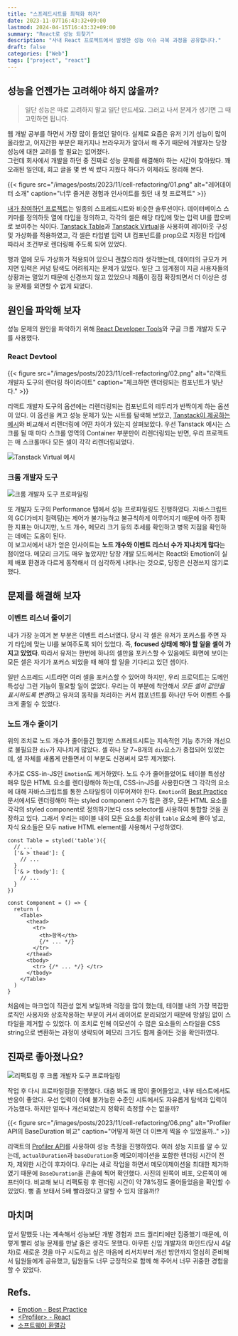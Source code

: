 ```yaml
---
title: "스프레드시트를 최적화 하자"
date: 2023-11-07T16:43:32+09:00
lastmod: 2024-04-15T16:43:32+09:00
summary: "React로 성능 되찾기"
description: "사내 React 프로젝트에서 발생한 성능 이슈 극복 과정을 공유합니다."
draft: false
categories: ["Web"]
tags: ["project", "react"]
---
```


## 성능을 언젠가는 고려해야 하지 않을까?

> 일단 성능은 따로 고려하지 말고 일단 만드세요. 그러고 나서 문제가 생기면 그 때 고민하면 됩니다.

웹 개발 공부를 하면서 가장 많이 들었던 말이다. 실제로 요즘은 유저 기기 성능이 많이 올라왔고, 어지간한 부분은 패키지나 브라우저가 알아서 해 주기 때문에 개발자는 당장 성능에 대한 고려를 할 필요는 없어졌다.  
그런데 회사에서 개발을 하던 중 진짜로 성능 문제를 해결해야 하는 시간이 찾아왔다. 꽤 오래된 일인데, 회고 글을 몇 번 씩 썼다 지웠다 하다가 이제라도 정리해 본다.

{{< figure src="/images/posts/2023/11/cell-refactoring/01.png" alt="레어데이터 소개" caption="너무 즐거운 경험과 인사이트를 줬던 내 첫 프로젝트" >}}

[내가 참여하던 프로젝트](https://raredata.kr/)는 일종의 스프레드시트와 비슷한 솔루션이다. 데이터베이스 스키마를 정의하듯 열에 타입을 정의하고, 각각의 셀은 해당 타입에 맞는 입력 UI를 팝오버로 보여주는 식이다. [Tanstack Table](https://tanstack.com/table/v7/)과 [Tanstack Virtual](https://tanstack.com/virtual/latest)을 사용하여 레이아웃 구성 및 가상화를 적용하였고, 각 셀은 타입별 입력 UI 컴포넌트를 prop으로 지정된 타입에 따라서 조건부로 렌더링해 주도록 되어 있었다.

행과 열에 모두 가상화가 적용되어 있으니 괜찮으리라 생각했는데, 데이터의 규모가 커지면 입력은 커녕 탐색도 어려워지는 문제가 있었다. 일단 그 임계점이 지금 사용자들의 상황과는 멀었기 때문에 신경쓰지 않고 있었으나 제품이 점점 확장되면서 더 이상은 성능 문제를 외면할 수 없게 되었다.

## 원인을 파악해 보자

성능 문제의 원인을 파악하기 위해 [React Developer Tools](https://chrome.google.com/webstore/detail/fmkadmapgofadopljbjfkapdkoienihi)와 구글 크롬 개발자 도구를 사용했다.

### React Devtool

{{< figure src="/images/posts/2023/11/cell-refactoring/02.png" alt="리액트 개발자 도구의 렌더링 하이라이트" caption="체크하면 렌더링되는 컴포넌트가 빛난다." >}}

리액트 개발자 도구의 옵션에는 리렌더링되는 컴포넌트의 테두리가 반짝이게 하는 옵션이 있다. 이 옵션을 켜고 성능 문제가 있는 시트를 탐색해 보았고, [Tanstack이 제공하는 예시](https://tanstack.com/virtual/latest/docs/framework/react/examples/table)와 비교해서 리렌더링에 어떤 차이가 있는지 살펴보았다. 우선 Tanstack 예시는 스크롤 될 때 마다 스크롤 영역의 Container 부분만이 리렌더링되는 반면, 우리 프로젝트는 매 스크롤마다 모든 셀이 각각 리렌더링되었다.

![Tanstack Virtual 예시](/images/posts/2023/11/cell-refactoring/04.png)

### 크롬 개발자 도구

![크롬 개발자 도구 프로파일링](/images/posts/2023/11/cell-refactoring/03.png)

또 개발자 도구의 Performance 탭에서 성능 프로파일링도 진행하였다. 자바스크립트의 GC(가비지 컬렉팅)는 제어가 불가능하고 불규칙하게 이루어지기 때문에 아주 정확한 지표는 아니지만, 노드 개수, 메모리 크기 등의 추세를 확인하고 병목 지점을 확인하는 데에는 도움이 된다.  
이 보고서에서 내가 얻은 인사이트는 **노드 개수와 이벤트 리스너 수가 지나치게 많다**는 점이었다. 메모리 크기도 매우 높았지만 당장 개발 모드에서는 React와 Emotion이 실제 배포 환경과 다르게 동작해서 더 심각하게 나타나는 것으로, 당장은 신경쓰지 않기로 했다.

## 문제를 해결해 보자

### 이벤트 리스너 줄이기

내가 가장 눈여겨 본 부분은 이벤트 리스너였다. 당시 각 셀은 유저가 포커스를 주면 자기 타입에 맞는 UI를 보여주도록 되어 있었다. 즉, **focused 상태에 해야 할 일을 셀이 가지고 있었다**. 따라서 유저는 한번에 하나의 셀만을 포커스할 수 있음에도 화면에 보이는 모든 셀은 자기가 포커스 되었을 때 해야 할 일을 기다리고 있던 셈이다.

일반 스프레드 시트라면 여러 셀을 포커스할 수 있어야 하지만, 우리 프로덕트는 도메인 특성상 그런 기능이 필요할 일이 없었다. 우리는 이 부분에 착안해서 *모든 셀이 값만을 표시하도록 변경*하고 유저의 동작을 처리하는 커서 컴포넌트를 하나만 두어 이벤트 수를 크게 줄일 수 있었다.

### 노드 개수 줄이기

위의 조치로 노드 개수가 줄어들긴 했지만 스프레드시트는 지속적인 기능 추가와 개선으로 불필요한 `div`가 지나치게 많았다. 셀 하나 당 7~8개의 `div`요소가 중첩되어 있었는데, 셀 자체를 새롭게 만들면서 이 부분도 신경써서 모두 제거했다.

추가로 CSS-in-JS인 `Emotion`도 제거하였다. 노드 수가 줄어들었어도 테이블 특성상 매우 많은 HTML 요소를 렌더링해야 하는데, CSS-in-JS를 사용한다면 그 각각의 요소에 대해 자바스크립트를 통한 스타일링이 이루어져야 한다. `Emotion`의 [Best Practice](https://emotion.sh/docs/best-practices) 문서에서도 렌더링해야 하는 styled component 수가 많은 경우, 모든 HTML 요소를 각각의 styled component로 정의하기보다 css selector를 사용하여 통합할 것을 권장하고 있다. 그래서 우리는 테이블 내의 모든 요소를 최상위 `table` 요소에 몰아 넣고, 자식 요소들은 모두 native HTML element를 사용해서 구성하였다.

```tsx
const Table = styled('table')({
  // ...
  ['& > thead']: {
    // ...
  }
  ['& > tbody']: {
    // ...
  }
})

const Component = () => {
  return (
    <Table>
      <thead>
        <tr>
          <th>항목</th>
          {/* ... */}
        </tr>
      </thead>
      <tbody>
        <tr> {/* ... */} </tr>
      </tbody>
    </Table>
  )
}
```

처음에는 마크업이 직관성 없게 보일까봐 걱정을 많이 했는데, 테이블 내의 가장 복잡한 로직인 사용자와 상호작용하는 부분이 커서 레이어로 분리되었기 때문에 망설임 없이 스타일을 제거할 수 있었다. 이 조치로 인해 이모션이 수 많은 요소들의 스타일을 CSS string으로 변환하는 과정이 생략되어 메모리 크기도 함께 줄어든 것을 확인하였다.

## 진짜로 좋아졌나요?

![리팩토링 후 크롬 개발자 도구 프로파일링](/images/posts/2023/11/cell-refactoring/05.png)

작업 후 다시 프로파일링을 진행했다. 대충 봐도 꽤 많이 줄어들었고, 내부 테스트에서도 반응이 좋았다. 우선 입력이 아예 불가능한 수준인 시트에서도 자유롭게 탐색과 입력이 가능했다. 하지만 얼마나 개선되었는지 정확히 측정할 수는 없을까?

{{< figure src="/images/posts/2023/11/cell-refactoring/06.png" alt="Profiler API의 BaseDuration 비교" caption="어떻게 하면 더 이쁘게 찍을 수 있었을까.." >}}

리액트의 [Profiler API](https://react.dev/reference/react/Profiler)를 사용하여 성능 측정을 진행하였다. 여러 성능 지표를 알 수 있는데, `actualDuration`과 `baseDuration`중 메모이제이션을 포함한 렌더링 시간이 전자, 제외한 시간이 후자이다. 우리는 새로 작업을 하면서 메모이제이션을 최대한 제거하였기 때문에 `BaseDuration`을 콘솔에 찍어 확인했다.
사진의 왼쪽이 비포, 오른쪽이 애프터이다. 비교해 보니 리팩토링 후 렌더링 시간이 약 78%정도 줄어들었음을 확인할 수 있었다. 뻥 좀 보태서 5배 빨라졌다고 말할 수 있지 않을까!?

## 마치며

앞서 말했듯 나는 계속해서 성능보단 개발 경험과 코드 퀄리티에만 집중했기 때문에, 이렇게 빨리 성능 문제를 만날 줄은 생각도 못했다. 아무튼 신입 개발자의 마인드(당시 4달차)로 새로운 것을 마구 시도하고 싶은 마음에 리서치부터 개선 방안까지 열심히 준비해서 팀원들에게 공유했고, 팀원들도 너무 긍정적으로 함께 해 주어서 너무 귀중한 경험을 할 수 있었다.

## Refs.

- [Emotion - Best Practice](https://emotion.sh/docs/best-practices)
- [\<Profiler\> - React](https://react.dev/reference/react/Profiler)
- [소프트웨어 환멸감](https://tonsky.me/blog/disenchantment/ko/)
